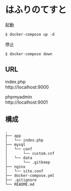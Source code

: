# はふりのてすと

起動
```
$ docker-compose up -d
```

停止
```
$ docker-compose down
```

## URL

index.php  
http://localhost:9000

phpmyadmin  
http://localhost:9001


## 構成

```
.
├── app
│   └── index.php
├── mysql
│   └── conf
│       └── custom.cnf
│   └── data
│       └── .gitkeep
├── nginx
│   └── site.conf
├── docker-compose.yml
├── .gitignore
└── README.md
```
